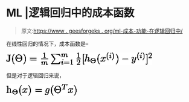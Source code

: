 # ML |逻辑回归中的成本函数

> 原文:[https://www . geesforgeks . org/ml-成本-功能-在逻辑回归中/](https://www.geeksforgeeks.org/ml-cost-function-in-logistic-regression/)

在线性回归的情况下，成本函数是–

![  J(\Theta) = \frac{1}{m} \sum_{i = 1}^{m} \frac{1}{2} [h_{\Theta}(x^{(i)}) - y^{(i)}]^{2}  ](img/639c3429fc56211273af82e372683060.png "Rendered by QuickLaTeX.com")

但是对于逻辑回归来说，

![  h_{\Theta}(x) = g(\Theta^{T}x)  ](img/42b2a38290c12b6309349316d059fd95.png "Rendered by QuickLaTeX.com")